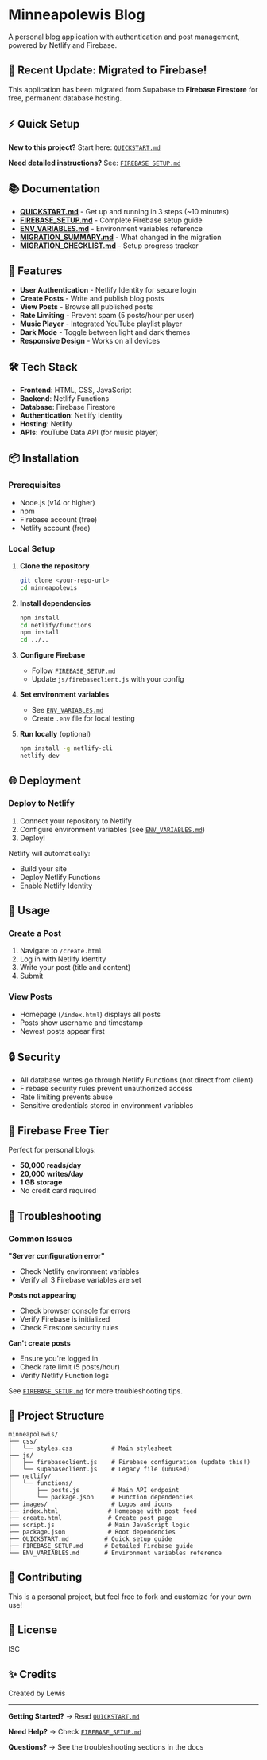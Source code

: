 # Minneapolewis Blog

A personal blog application with authentication and post management, powered by Netlify and Firebase.

## 🎉 Recent Update: Migrated to Firebase!

This application has been migrated from Supabase to **Firebase Firestore** for free, permanent database hosting.

## ⚡ Quick Setup

**New to this project?** Start here: [`QUICKSTART.md`](QUICKSTART.md)

**Need detailed instructions?** See: [`FIREBASE_SETUP.md`](FIREBASE_SETUP.md)

## 📚 Documentation

- **[QUICKSTART.md](QUICKSTART.md)** - Get up and running in 3 steps (~10 minutes)
- **[FIREBASE_SETUP.md](FIREBASE_SETUP.md)** - Complete Firebase setup guide
- **[ENV_VARIABLES.md](ENV_VARIABLES.md)** - Environment variables reference
- **[MIGRATION_SUMMARY.md](MIGRATION_SUMMARY.md)** - What changed in the migration
- **[MIGRATION_CHECKLIST.md](MIGRATION_CHECKLIST.md)** - Setup progress tracker

## 🚀 Features

- **User Authentication** - Netlify Identity for secure login
- **Create Posts** - Write and publish blog posts
- **View Posts** - Browse all published posts
- **Rate Limiting** - Prevent spam (5 posts/hour per user)
- **Music Player** - Integrated YouTube playlist player
- **Dark Mode** - Toggle between light and dark themes
- **Responsive Design** - Works on all devices

## 🛠️ Tech Stack

- **Frontend**: HTML, CSS, JavaScript
- **Backend**: Netlify Functions
- **Database**: Firebase Firestore
- **Authentication**: Netlify Identity
- **Hosting**: Netlify
- **APIs**: YouTube Data API (for music player)

## 📦 Installation

### Prerequisites

- Node.js (v14 or higher)
- npm
- Firebase account (free)
- Netlify account (free)

### Local Setup

1. **Clone the repository**
   ```bash
   git clone <your-repo-url>
   cd minneapolewis
   ```

2. **Install dependencies**
   ```bash
   npm install
   cd netlify/functions
   npm install
   cd ../..
   ```

3. **Configure Firebase**
   - Follow [`FIREBASE_SETUP.md`](FIREBASE_SETUP.md)
   - Update `js/firebaseclient.js` with your config

4. **Set environment variables**
   - See [`ENV_VARIABLES.md`](ENV_VARIABLES.md)
   - Create `.env` file for local testing

5. **Run locally** (optional)
   ```bash
   npm install -g netlify-cli
   netlify dev
   ```

## 🌐 Deployment

### Deploy to Netlify

1. Connect your repository to Netlify
2. Configure environment variables (see [`ENV_VARIABLES.md`](ENV_VARIABLES.md))
3. Deploy!

Netlify will automatically:
- Build your site
- Deploy Netlify Functions
- Enable Netlify Identity

## 📝 Usage

### Create a Post

1. Navigate to `/create.html`
2. Log in with Netlify Identity
3. Write your post (title and content)
4. Submit

### View Posts

- Homepage (`/index.html`) displays all posts
- Posts show username and timestamp
- Newest posts appear first

## 🔒 Security

- All database writes go through Netlify Functions (not direct from client)
- Firebase security rules prevent unauthorized access
- Rate limiting prevents abuse
- Sensitive credentials stored in environment variables

## 🎯 Firebase Free Tier

Perfect for personal blogs:
- **50,000 reads/day**
- **20,000 writes/day**
- **1 GB storage**
- No credit card required

## 🐛 Troubleshooting

### Common Issues

**"Server configuration error"**
- Check Netlify environment variables
- Verify all 3 Firebase variables are set

**Posts not appearing**
- Check browser console for errors
- Verify Firebase is initialized
- Check Firestore security rules

**Can't create posts**
- Ensure you're logged in
- Check rate limit (5 posts/hour)
- Verify Netlify Function logs

See [`FIREBASE_SETUP.md`](FIREBASE_SETUP.md) for more troubleshooting tips.

## 📁 Project Structure

```
minneapolewis/
├── css/
│   └── styles.css           # Main stylesheet
├── js/
│   ├── firebaseclient.js    # Firebase configuration (update this!)
│   └── supabaseclient.js    # Legacy file (unused)
├── netlify/
│   └── functions/
│       ├── posts.js         # Main API endpoint
│       └── package.json     # Function dependencies
├── images/                  # Logos and icons
├── index.html              # Homepage with post feed
├── create.html             # Create post page
├── script.js               # Main JavaScript logic
├── package.json            # Root dependencies
├── QUICKSTART.md          # Quick setup guide
├── FIREBASE_SETUP.md      # Detailed Firebase guide
└── ENV_VARIABLES.md       # Environment variables reference
```

## 🤝 Contributing

This is a personal project, but feel free to fork and customize for your own use!

## 📄 License

ISC

## ✨ Credits

Created by Lewis

---

**Getting Started?** → Read [`QUICKSTART.md`](QUICKSTART.md)

**Need Help?** → Check [`FIREBASE_SETUP.md`](FIREBASE_SETUP.md)

**Questions?** → See the troubleshooting sections in the docs
